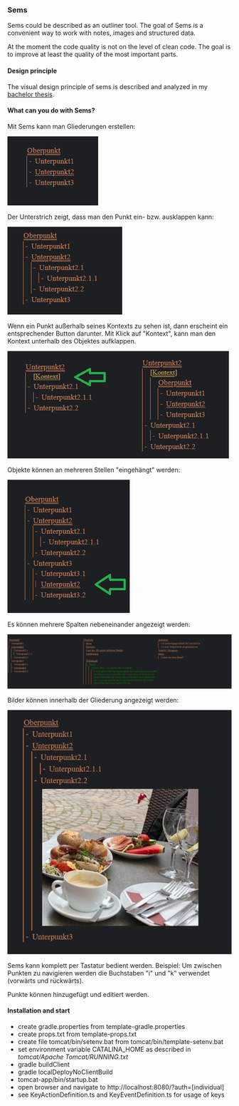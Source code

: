 ### Sems

Sems could be described as an outliner tool.
The goal of Sems is a convenient way to work with notes,
images and structured data.

At the moment the code quality is not on the level of clean code. The goal is to improve at least the quality of the most important parts.

#### Design principle

The visual design principle of sems is described and analyzed in my [bachelor thesis](https://www.dropbox.com/scl/fi/didrs41osq94s3agbclxn/Details-im-Kontext-anzeigen.pdf?rlkey=c374hlvzoskz4fbkevfdgfzsj&dl=0).

#### What can you do with Sems?

Mit Sems kann man Gliederungen erstellen:

![](images/outline.png)

Der Unterstrich zeigt, dass man den Punkt ein- bzw. ausklappen kann:

![](images/expanded.png)

Wenn ein Punkt außerhalb seines Kontexts zu sehen ist, dann erscheint ein entsprechender Button darunter.
Mit Klick auf "Kontext", kann man den Kontext unterhalb des Objektes aufklappen.

![](images/context.png)

Objekte können an mehreren Stellen "eingehängt" werden:

![](images/insert.png)

Es können mehrere Spalten nebeneinander angezeigt werden:

![](images/threeColumns.png)

Bilder können innerhalb der Gliederung angezeigt werden:

![](images/img.png)

Sems kann komplett per Tastatur bedient werden. Beispiel: Um zwischen Punkten zu navigieren werden die Buchstaben "i" und "k" verwendet (vorwärts und rückwärts).

Punkte können hinzugefügt und editiert werden.

#### Installation and start

- create gradle.properties from template-gradle.properties
- create props.txt from template-props.txt
- create file tomcat/bin/setenv.bat from tomcat/bin/template-setenv.bat 
- set environment variable CATALINA_HOME as described in *tomcat/Apache Tomcat/RUNNING.txt*
- gradle buildClient
- gradle localDeployNoClientBuild
- tomcat-app/bin/startup.bat
- open browser and navigate to http://localhost:8080/?auth=[individual]
- see KeyActionDefinition.ts and KeyEventDefinition.ts for usage of keys